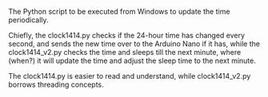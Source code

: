 The Python script to be executed from Windows to update the time periodically.

Chiefly, the clock1414.py checks if the 24-hour time has changed every second, and sends the new time over to the Arduino Nano if it has, while the clock1414_v2.py checks the time and sleeps till the next minute, where (when?) it will update the time and adjust the sleep time to the next minute.

The clock1414.py is easier to read and understand, while clock1414_v2.py borrows threading concepts.
